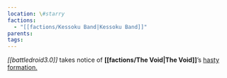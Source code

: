 ```yaml
---
location: \#starry
factions:
  - "[[factions/Kessoku Band|Kessoku Band]]"
parents: 
tags: 
---
```

*[[battledroid3.0]]* takes notice of **[[factions/The Void|The Void]]**’s [hasty formation.](discord://discord.com/channels/1093664259273130084/1093664259273130087/1131584493988352023)
